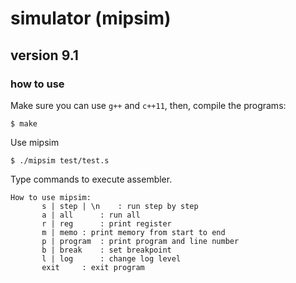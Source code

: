 # simulator (mipsim)
## version 9.1
### how to use
Make sure you can use `g++` and `c++11`, then, compile the programs:
```
$ make
```
Use mipsim
```
$ ./mipsim test/test.s
```

Type commands to execute assembler.
```
How to use mipsim:
	   s | step | \n	: run step by step
	   a | all		: run all
	   r | reg		: print register
	   m | memo	: print memory from start to end
	   p | program	: print program and line number
	   b | break	: set breakpoint
	   l | log		: change log level
	   exit		: exit program
```
